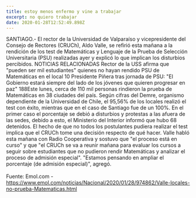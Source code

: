 ```yaml
---
title: estoy menos enfermo y vine a trabajar
excerpt: no quiero trabajar
date: 2020-01-28T12:52:49.898Z
---
```

SANTIAGO.- El rector de la Universidad de Valparaíso y vicepresidente del Consejo de Rectores (CRUCh), Aldo Valle, se refirió esta mañana a la rendición de los test de Matemáticas y Lenguaje de la Prueba de Selección Universitaria (PSU) realizadas ayer y explicó lo que implican los disturbios percibidos. NOTICIAS RELACIONADAS Rector de la USS afirma que "pueden ser mil estudiantes" quienes no hayan rendido PSU de Matemáticas en el local 10 Presidente Piñera tras jornada de PSU: "El Gobierno estará siempre del lado de los jóvenes que quieren progresar en paz" 188Este lunes, cerca de 110 mil personas rindieron la prueba de Matemáticas en 38 ciudades del país. Según cifras del Demre, organismo dependiente de la Universidad de Chile, el 95,56% de los locales realizó el test con éxito, mientras que en el caso de Santiago fue de un 100%. En el primer caso el porcentaje se debió a disturbios y protestas a las afuera de las sedes, debido a esto, el Ministerio del Interior informó que hubo 68 detenidos. El hecho de que no todos los postulantes pudiera realizar el test implica que el CRUCh tome una decisión respecto de qué hacer. Valle habló esta mañana con Radio Cooperativa y sostuvo que "el proceso está en curso" y que "el CRUCh se va a reunir mañana para evaluar los cursos a seguir sobre estudiantes que no pudieron rendir Matemáticas y analizar el proceso de admisión especial". "Estamos pensando en ampliar el porcentaje (de admisión especial)", agregó.\
\
Fuente: Emol.com -<https://www.emol.com/noticias/Nacional/2020/01/28/974862/Valle-locales-no-prueba-Matematicas.html>
